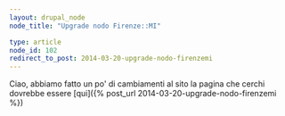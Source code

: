 ```yaml
---
layout: drupal_node
node_title: "Upgrade nodo Firenze::MI"

type: article
node_id: 102
redirect_to_post: 2014-03-20-upgrade-nodo-firenzemi
---
```


Ciao, abbiamo fatto un po' di cambiamenti al sito
la pagina che cerchi dovrebbe essere [qui]({% post_url 2014-03-20-upgrade-nodo-firenzemi %})